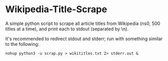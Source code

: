 # Wikipedia-Title-Scrape
A simple python script to scrape all article titles from Wikipedia (ns0, 500 titles at a time), and print each to stdout (separated by \n).

It's recommended to redirect stdout and stderr; run with something similar to the following:

```
nohup python3 -u scrap.py > wikititles.txt 2> stderr.out &
```
